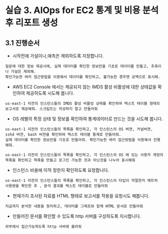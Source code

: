 
# 실습 3. AIOps for EC2 통계 및 비용 분석후 리포트 생성


## 3.1 진행순서

* 시작전에 가설이나,예측은 제외하도록 지정합니다.
```
질문에 대한 정보 제공시에, 실제 데이터를 확인한 정보만을 기초로 데이터를 만들고, 추축이나 가설은 제외해.
확인가능한 여러 접근방법을 이용해서 데이터를 확인하고, 불가능한 경우엔 공백으로 표시해.
```


* AWS EC2 Console 에서는 제공되지 않는 IMDS 활성 비활성에 대한 상태값을 확인하여 제공하도록 시도해 봅니다. 
```
us-east-1 리전의 인스턴스들의 IMDS 활성 비활성 상태를 확인하여 텍스트 테이블 형태의 보고서로 제공해줘. 스크립트는 작성하지 말고 만들어줘
```


* OS 레벨의 특정 상태 및 정보를 확인하여 통계데이터로 만드는 것을 시도해 봅니다. 

```
us-east-1 리전의 인스턴스들의 목록을 확인하고, 각 인스턴스의 OS 버젼, 커널버젼, sshd 버젼, bash 버젼을 확인하여 텍스트 테이블 통계로 만들어줘.
실제 데이터를 확인한 정보만을 기초로 만들어줘. 확인가능한 여러 접근방법을 이용해서 진행해줘.
```

```
us-east-1 리전의 인스턴스들의 목록을 확인하고, 각 인스턴스의 OS 에 있는 사용자 계정의 목록을 확인하고 목록을 만들고 로그인 가능한 것과 아닌것을 나누어 표시해줘
```

* 인스턴스 비용에 이적 정한지 확인하도록 요청합니다.
```
us-east-1 리전의 인스턴스들의 목록을 확인하고, 각 인스턴스의 타입이 적절한지 메트릭 사용량을 확인한 후 , 분석 결과를 텍스트 테이블로 만들어줘
```

* 현재가지 조사된 자료를 HTML 형태로 보고서를 작용을 요청시도 해봅니다.
```
지금까지 분석한 내용을 정리하고, 데이터를 그래프와 함께 HTML 문서로 만들어줘
```


* 만들어진 문서를 확인할 수 있도록 http 서버를 구성하도록 지시합니다. 
```
외부에서 접근가능하도록 http 서버에 올려줘
```


